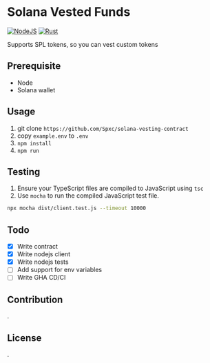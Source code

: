 # Solana Vested Funds
[![NodeJS](https://github.com/Spxc/solana-vesting-contract/actions/workflows/node.yml/badge.svg?branch=main)](https://github.com/Spxc/solana-vesting-contract/actions/workflows/node.yml)
[![Rust](https://github.com/Spxc/solana-vesting-contract/actions/workflows/rust.yml/badge.svg)](https://github.com/Spxc/solana-vesting-contract/actions/workflows/rust.yml)

Supports SPL tokens, so you can vest custom tokens

## Prerequisite
- Node
- Solana wallet

## Usage
1. git clone `https://github.com/Spxc/solana-vesting-contract`
2. copy `example.env` to `.env`
3. `npm install`
4. `npm run`

## Testing
1. Ensure your TypeScript files are compiled to JavaScript using `tsc`
2. Use `mocha` to run the compiled JavaScript test file.
```bash
npx mocha dist/client.test.js --timeout 10000
```

## Todo
- [x] Write contract
- [x] Write nodejs client
- [x] Write nodejs tests
- [ ] Add support for env variables
- [ ] Write GHA CD/CI

## Contribution
.

## License
.
